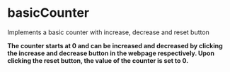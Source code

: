 # basicCounter
Implements a basic counter with increase, decrease and reset button

__The counter starts at 0 and can be increased and decreased by clicking the increase and decrease button in the webpage respectively. Upon clicking the reset button, the value of the counter is set to 0.__
